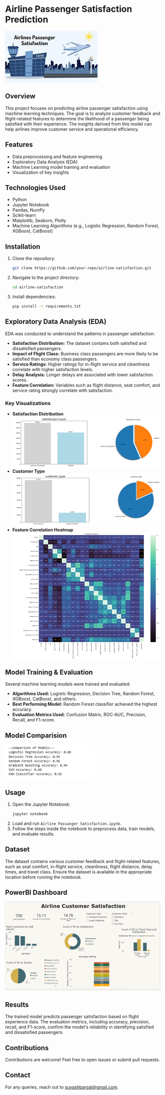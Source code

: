 # Airline Passenger Satisfaction Prediction

![Airline Image](Airline_image.jpg)

## Overview

This project focuses on predicting airline passenger satisfaction using machine learning techniques. The goal is to analyze customer feedback and flight-related features to determine the likelihood of a passenger being satisfied with their experience. The insights derived from this model can help airlines improve customer service and operational efficiency.

## Features

- Data preprocessing and feature engineering
- Exploratory Data Analysis (EDA)
- Machine Learning model training and evaluation
- Visualization of key insights

## Technologies Used

- Python
- Jupyter Notebook
- Pandas, NumPy
- Scikit-learn
- Matplotlib, Seaborn, Plotly
- Machine Learning Algorithms (e.g., Logistic Regression, Random Forest, XGBoost, CatBoost)

## Installation

1. Clone the repository:
   ```bash
   git clone https://github.com/your-repo/airline-satisfaction.git
   ```
2. Navigate to the project directory:
   ```bash
   cd airline-satisfaction
   ```
3. Install dependencies:
   ```bash
   pip install -r requirements.txt
   ```

## Exploratory Data Analysis (EDA)

EDA was conducted to understand the patterns in passenger satisfaction:

- **Satisfaction Distribution:** The dataset contains both satisfied and dissatisfied passengers.
- **Impact of Flight Class:** Business class passengers are more likely to be satisfied than economy class passengers.
- **Service Ratings:** Higher ratings for in-flight service and cleanliness correlate with higher satisfaction levels.
- **Delay Analysis:** Longer delays are associated with lower satisfaction scores.
- **Feature Correlation:** Variables such as flight distance, seat comfort, and service rating strongly correlate with satisfaction.

### Key Visualizations

- **Satisfaction Distribution**
  ![Satisfaction Distribution](Satisfaction_distribution.png)
- **Customer Type**
  ![Customer Type](Customer_type.png)
- **Feature Correlation Heatmap**
  ![Heatmap](Feature_corr_matrix.png)

## Model Training & Evaluation

Several machine learning models were trained and evaluated:

- **Algorithms Used:** Logistic Regression, Decision Tree, Random Forest, XGBoost, CatBoost, and others.
- **Best Performing Model:** Random Forest classifier achieved the highest accuracy.
- **Evaluation Metrics Used:** Confusion Matrix, ROC-AUC, Precision, Recall, and F1-score.

## Model Comparision
  ![Model Accuracy Comparision](Model_acc_comparision.png)

## Usage

1. Open the Jupyter Notebook:
   ```bash
   jupyter notebook
   ```
2. Load and run `Airline Passanger Satisfaction.ipynb`.
3. Follow the steps inside the notebook to preprocess data, train models, and evaluate results.

## Dataset

The dataset contains various customer feedback and flight-related features, such as seat comfort, in-flight service, cleanliness, flight distance, delay times, and travel class. Ensure the dataset is available in the appropriate location before running the notebook.

## PowerBI Dashboard

![DashBoard](powerbi.png)

## Results

The trained model predicts passenger satisfaction based on flight experience data. The evaluation metrics, including accuracy, precision, recall, and F1-score, confirm the model's reliability in identifying satisfied and dissatisfied passengers.

## Contributions

Contributions are welcome! Feel free to open issues or submit pull requests.

## Contact

For any queries, reach out to suyashbargal@gmail.com.

